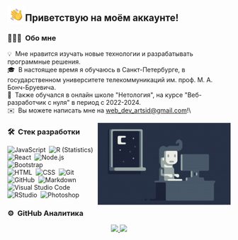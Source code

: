 <img alt="Night Coding" src="./assets/Hand%20Wave.gif" width='40' align="left"/><h2>Приветствую на моём аккаунте!</h2>

<!-- ## 👋 &nbsp;Приветствую на моём аккаунте! -->

### 👨🏻‍💻 &nbsp;Обо мне

💡 &nbsp;Мне нравится изучать новые технологии и разрабатывать программные решения.\
🎓 &nbsp;В настоящее время я обучаюсь в Санкт-Петербурге, в государственном университете телекоммуникаций им. проф. М. А. Бонч-Бруевича.\
🌱 &nbsp;Также обучался в онлайн школе "Нетология", на курсе "Веб-разработчик с нуля" в период с 2022-2024.\
✉️ &nbsp;Вы можете написать мне на web_dev_artsid@gmail.com!\

<img alt="Night Coding" src="https://raw.githubusercontent.com/AVS1508/AVS1508/master/assets/Night-Coding.gif" align="right"/>

### 🛠 &nbsp;Стек разработки

![JavaScript](https://img.shields.io/badge/-JavaScript-05122A?style=flat&logo=javascript)&nbsp;
![R (Statistics)](https://img.shields.io/badge/-R-05122A?style=flat&logo=R&logoColor=276DC3)\
![React](https://img.shields.io/badge/-React-05122A?style=flat&logo=react)&nbsp;
![Node.js](https://img.shields.io/badge/-Node.js-05122A?style=flat&logo=node.js)&nbsp;
![Bootstrap](https://img.shields.io/badge/-Bootstrap-05122A?style=flat&logo=bootstrap&logoColor=563D7C)\
![HTML](https://img.shields.io/badge/-HTML-05122A?style=flat&logo=HTML5)&nbsp;
![CSS](https://img.shields.io/badge/-CSS-05122A?style=flat&logo=CSS3&logoColor=1572B6)&nbsp;
![Git](https://img.shields.io/badge/-Git-05122A?style=flat&logo=git)&nbsp;
![GitHub](https://img.shields.io/badge/-GitHub-05122A?style=flat&logo=github)&nbsp;
![Markdown](https://img.shields.io/badge/-Markdown-05122A?style=flat&logo=markdown)\
![Visual Studio Code](https://img.shields.io/badge/-Visual%20Studio%20Code-05122A?style=flat&logo=visual-studio-code&logoColor=007ACC)&nbsp;
![RStudio](https://img.shields.io/badge/-RStudio-05122A?style=flat&logo=rstudio)&nbsp;
![Photoshop](https://img.shields.io/badge/-Photoshop-05122A?style=flat&logo=adobe-photoshop)&nbsp;

### ⚙️ &nbsp;GitHub Аналитика

<p align="center">
<a href="https://github.com/AVS1508">
  <img height="180em" src="https://github-readme-stats-eight-theta.vercel.app/api?username=milkyWRLD&show_icons=true&theme=algolia&include_all_commits=true&count_private=true"/>
  <img height="180em" src="https://github-readme-stats-eight-theta.vercel.app/api/top-langs/?username=milkyWRLD&layout=compact&langs_count=8&theme=algolia"/>
</a>
</p>
